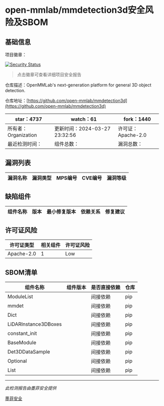 # open-mmlab/mmdetection3d安全风险及SBOM

## 基础信息

项目徽章：

[![Security Status](https://www.murphysec.com/platform3/v31/badge/1777408296776237056.svg)](https://www.murphysec.com/console/report/1777408268049448960/1777408296776237056)

> 点击徽章可查看详细项目安全报告

仓库描述：OpenMMLab's next-generation platform for general 3D object detection.

仓库地址：[https://github.com/open-mmlab/mmdetection3d](https://github.com/open-mmlab/mmdetection3d)

| star：4737 | watch：61 | fork：1440 |
| ----------- | -------------- | ------------ |
| 所有者：Organization | 更新时间：2024-03-27 23:32:56 | 许可证：Apache-2.0 |
| 最近检测时间： | 组件总数： | 漏洞总数： |




## 漏洞列表

| 漏洞名称 | 漏洞类型 | MPS编号 | CVE编号 | 漏洞等级 |
| ------- | ------ | ------- | ------ | ----- |





## 缺陷组件

| 组件名称 | 版本 | 最小修复版本 | 依赖关系 | 修复建议 |
| -------- | ---- | ------------ | -------- | -------- |





## 许可证风险

| 许可证类型 | 相关组件 | 许可证风险 |
| ---------- | -------- | ---------- |
|Apache-2.0|1|Low|




## SBOM清单

| 组件名称 | 组件版本 | 是否直接依赖 | 仓库 |
| -------- | -------- | ------------ | ---- |
|ModuleList||间接依赖|pip|
|mmdet||间接依赖|pip|
|Dict||间接依赖|pip|
|LiDARInstance3DBoxes||间接依赖|pip|
|constant_init||间接依赖|pip|
|BaseModule||间接依赖|pip|
|Det3DDataSample||间接依赖|pip|
|Optional||间接依赖|pip|
|List||间接依赖|pip|


------

*此检测报告由墨菲安全提供*

[墨菲安全](www.murphysec.com)